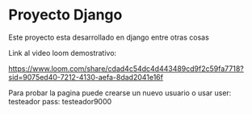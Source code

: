 # Proyecto Django

Este proyecto esta desarrollado en django entre otras cosas

Link al video loom demostrativo:

https://www.loom.com/share/cdad4c54dc4d443489cd9f2c59fa7718?sid=9075ed40-7212-4130-aefa-8dad2041e16f

Para probar la pagina puede crearse un nuevo usuario o usar
user: testeador
pass: testeador9000